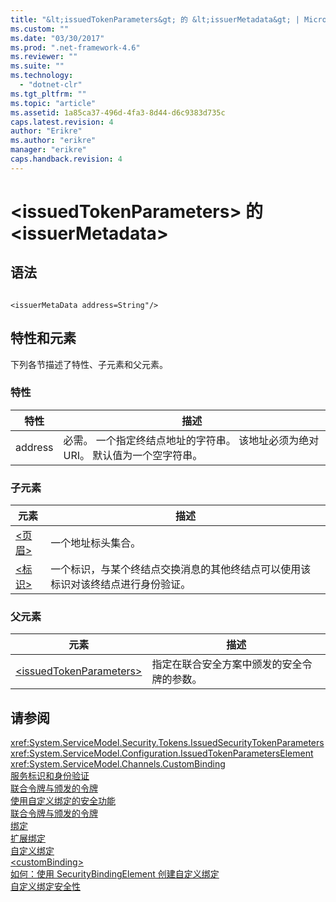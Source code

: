 ```yaml
---
title: "&lt;issuedTokenParameters&gt; 的 &lt;issuerMetadata&gt; | Microsoft Docs"
ms.custom: ""
ms.date: "03/30/2017"
ms.prod: ".net-framework-4.6"
ms.reviewer: ""
ms.suite: ""
ms.technology: 
  - "dotnet-clr"
ms.tgt_pltfrm: ""
ms.topic: "article"
ms.assetid: 1a85ca37-496d-4fa3-8d44-d6c9383d735c
caps.latest.revision: 4
author: "Erikre"
ms.author: "erikre"
manager: "erikre"
caps.handback.revision: 4
---
```

# &lt;issuedTokenParameters&gt; 的 &lt;issuerMetadata&gt;
## 语法  
  
```  
  
<issuerMetaData address=String"/>  
```  
  
## 特性和元素  
 下列各节描述了特性、子元素和父元素。  
  
### 特性  
  
|特性|描述|  
|--------|--------|  
|address|必需。  一个指定终结点地址的字符串。  该地址必须为绝对 URI。  默认值为一个空字符串。|  
  
### 子元素  
  
|元素|描述|  
|--------|--------|  
|[\<页眉\>](../../../../../docs/framework/configure-apps/file-schema/wcf/headers-element.md)|一个地址标头集合。|  
|[\<标识\>](../../../../../docs/framework/configure-apps/file-schema/wcf/identity.md)|一个标识，与某个终结点交换消息的其他终结点可以使用该标识对该终结点进行身份验证。|  
  
### 父元素  
  
|元素|描述|  
|--------|--------|  
|[\<issuedTokenParameters\>](../../../../../docs/framework/configure-apps/file-schema/wcf/issuedtokenparameters.md)|指定在联合安全方案中颁发的安全令牌的参数。|  
  
## 请参阅  
 <xref:System.ServiceModel.Security.Tokens.IssuedSecurityTokenParameters>   
 <xref:System.ServiceModel.Configuration.IssuedTokenParametersElement>   
 <xref:System.ServiceModel.Channels.CustomBinding>   
 [服务标识和身份验证](../../../../../docs/framework/wcf/feature-details/service-identity-and-authentication.md)   
 [联合令牌与颁发的令牌](../../../../../docs/framework/wcf/feature-details/federation-and-issued-tokens.md)   
 [使用自定义绑定的安全功能](../../../../../docs/framework/wcf/feature-details/security-capabilities-with-custom-bindings.md)   
 [联合令牌与颁发的令牌](../../../../../docs/framework/wcf/feature-details/federation-and-issued-tokens.md)   
 [绑定](../../../../../docs/framework/wcf/bindings.md)   
 [扩展绑定](../../../../../docs/framework/wcf/extending/extending-bindings.md)   
 [自定义绑定](../../../../../docs/framework/wcf/extending/custom-bindings.md)   
 [\<customBinding\>](../../../../../docs/framework/configure-apps/file-schema/wcf/custombinding.md)   
 [如何：使用 SecurityBindingElement 创建自定义绑定](../../../../../docs/framework/wcf/feature-details/how-to-create-a-custom-binding-using-the-securitybindingelement.md)   
 [自定义绑定安全性](../../../../../docs/framework/wcf/samples/custom-binding-security.md)